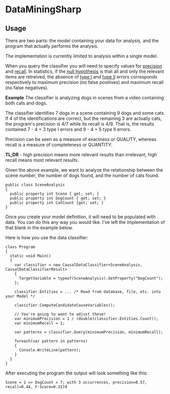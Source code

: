 # DataMiningSharp

## Usage
There are two parts: the model containing your data for analysis, and the program that actually performs the analysis.

The implementation is currently limited to analysis within a single model.

When you query the classifier you will need to specify values for [precision](http://en.wikipedia.org/wiki/Positive_and_negative_predictive_values) and [recall](http://en.wikipedia.org/wiki/Sensitivity_and_specificity). In statistics, if the 
[null hypothesis](http://en.wikipedia.org/wiki/Null_hypothesis) is that all and only the relevant items are retreived, the absence of [type I](http://en.wikipedia.org/wiki/Type_I_and_type_II_errors#Type_I_error) and [type II](http://en.wikipedia.org/wiki/Type_I_and_type_II_errors#Type_II_error) errors 
corresponds respectively to maximum precision (no false positives) and maximum recall (no false negatives).
    
**Example**
The classifier is analyzing dogs in scenes from a video containing both cats and dogs.

The classifier identifies 7 dogs in a scene containing 9 dogs and some cats. If 4 of the identifications are 
correct, but the remaining 3 are actually cats, the program's precision is 4/7 while its recall is 4/9.
That is, the results contained 7 - 4 = 3 type I errors and 9 - 4 = 5 type II errors.

Precision can be seen as a measure of exactness or QUALITY, whereas recall is a measure of completeness or QUANTITY.
    
**TL;DR** - high precision means more relevant results than irrelevant, high recall means most relevant results.

Given the above example, we want to analyze the relationship between the scene number, 
the number of dogs found, and the number of cats found.
```
public class SceneAnalysis
{
  public property int Scene { get; set; }
  public property int DogCount { get; set; }
  public property int CatCount {get; set; }
}
```
Once you create your model definition, it will need to be populated with data. You can do this any way you would like. I've left the implementation of that blank in the example below.

Here is how you use the data classifier:
```
class Program
{
  static void Main()
  {
    var classifier = new CausalDataClassifier<SceneAnalysis, CausalDataClassifierResult>
    {
      TargetVariable = typeof(SceneAnalysis).GetProperty("DogCount");
    };
    
    classifier.Entities = ... /* Read from database, file, etc. into your Model */
    
    classifier.ComputeCandidateCauseVariables();
    
    // You're going to want to adjust these!
    var minimumPrecision = 1 / (double)classifier.Entities.Count();
    var minimumRecall = 1;
    
    var patterns = classifier.Query(minimumPrecision, minimumRecall);
    
    foreach(var pattern in patterns)
    {
      Console.WriteLine(pattern);
    }
  }
}
```
After executing the program the output will look something like this:
```
Scene = 1 => DogCount = 7; with 3 occurrences, precision=0.57, recall=0.44, F-Score=0.3174
```
